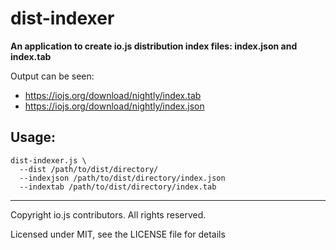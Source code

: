# dist-indexer

**An application to create io.js distribution index files: index.json and index.tab**

Output can be seen:

 * https://iojs.org/download/nightly/index.tab
 * https://iojs.org/download/nightly/index.json

## Usage:

```text
dist-indexer.js \
  --dist /path/to/dist/directory/
  --indexjson /path/to/dist/directory/index.json
  --indextab /path/to/dist/directory/index.tab
```

-----------------------------------

Copyright io.js contributors. All rights reserved.

Licensed under MIT, see the LICENSE file for details
